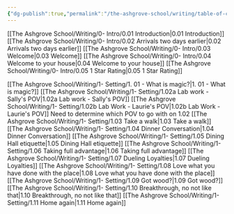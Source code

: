 ```yaml
---
{"dg-publish":true,"permalink":"/the-ashgrove-school/writing/table-of-contents/"}
---
```


[[The Ashgrove School/Writing/0- Intro/0.01 Introduction\|0.01 Introduction]]
[[The Ashgrove School/Writing/0- Intro/0.02 Arrivals two days earlier\|0.02 Arrivals two days earlier]]
[[The Ashgrove School/Writing/0- Intro/0.03 Welcome\|0.03 Welcome]]
[[The Ashgrove School/Writing/0- Intro/0.04 Welcome to your house\|0.04 Welcome to your house]]
[[The Ashgrove School/Writing/0- Intro/0.05 1 Star Rating\|0.05 1 Star Rating]]

[[The Ashgrove School/Writing/1- Setting/1. 01 - What is magic?\|1. 01 - What is magic?]]
[[The Ashgrove School/Writing/1- Setting/1.02a Lab work - Sally's POV\|1.02a Lab work - Sally's POV]]
[[The Ashgrove School/Writing/1- Setting/1.02b Lab Work - Laurie's POV\|1.02b Lab Work - Laurie's POV]]
	Need to determine which POV to go with on 1.02
[[The Ashgrove School/Writing/1- Setting/1.03 Take a walk\|1.03 Take a walk]]
[[The Ashgrove School/Writing/1- Setting/1.04 Dinner Conversation\|1.04 Dinner Conversation]]
[[The Ashgrove School/Writing/1- Setting/1.05 Dining Hall etiquette\|1.05 Dining Hall etiquette]]
[[The Ashgrove School/Writing/1- Setting/1.06 Taking full advantage\|1.06 Taking full advantage]]
[[The Ashgrove School/Writing/1- Setting/1.07 Dueling Loyalties\|1.07 Dueling Loyalties]]
[[The Ashgrove School/Writing/1- Setting/1.08 Love what you have done with the place\|1.08 Love what you have done with the place]]
[[The Ashgrove School/Writing/1- Setting/1.09 Got wood?\|1.09 Got wood?]]
[[The Ashgrove School/Writing/1- Setting/1.10 Breakthrough, no not like that\|1.10 Breakthrough, no not like that]]
[[The Ashgrove School/Writing/1- Setting/1.11 Home again\|1.11 Home again]]


